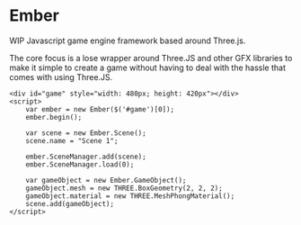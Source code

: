 # Ember
WIP Javascript game engine framework based around Three.js.

The core focus is a lose wrapper around Three.JS and other GFX libraries to make it simple to create a game without having to deal with the hassle that comes with using Three.JS.

```
<div id="game" style="width: 480px; height: 420px"></div>
<script>
    var ember = new Ember($('#game')[0]);
    ember.begin();

    var scene = new Ember.Scene();
    scene.name = "Scene 1";

    ember.SceneManager.add(scene);
    ember.SceneManager.load(0);

    var gameObject = new Ember.GameObject();
    gameObject.mesh = new THREE.BoxGeometry(2, 2, 2);
    gameObject.material = new THREE.MeshPhongMaterial();
    scene.add(gameObject);
</script>
```
